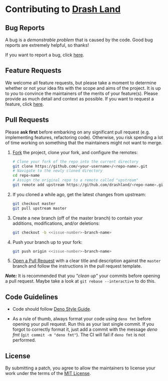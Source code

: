 # Contributing to [Drash Land](https://github.com/drashland/)

## Bug Reports

A bug is a *demonstrable problem* that is caused by the code. Good bug reports are extremely helpful, so thanks!

If you want to report a bug, click [here](./issues).

## Feature Requests

We welcome all feature requests, but please take a moment to determine whether or not your idea fits with the scope and aims of the project. It is up to *you* to convince the maintainers of the merits of your feature(s). Please provide as much detail and context as possible. If you want to request a feature, click [here](./issues).

## Pull Requests

Please **ask first** before embarking on any significant pull request (e.g. implementing features, refactoring code). Otherwise, you risk spending a lot of time working on something that the maintainers might not want to merge.

1. [Fork](https://help.github.com/articles/fork-a-repo/) the project, clone your fork, and configure the remotes:
    ```bash
    # Clone your fork of the repo into the current directory
    git clone https://github.com/<your-username>/<repo-name>.git
    # Navigate to the newly cloned directory
    cd repo-name
    # Assign the original repo to a remote called "upstream"
    git remote add upstream https://github.com/drashland/<repo-name>.git
    ```
2. If you cloned a while ago, get the latest changes from upstream:
    ```bash
    git checkout master
    git pull upstream master
    ```
3. Create a new branch (off of the master branch) to contain your additions, modifications, and/or deletions:
    ```bash
    git checkout -b <<issue-number>-branch-name>
    ```
4. Push your branch up to your fork:
    ```bash
    git push origin <<issue-number>-branch-name>
    ```
5. [Open a Pull Request](https://help.github.com/articles/about-pull-requests/) with a clear title and description against the `master` branch and follow the instructions in the pull request template.

***Note:*** It is recommended that you *"clean up"* your commits before opening a pull request. Maybe take a look at `git rebase --interactive` to do this.

## Code Guidelines

- Code should follow [Deno Style Guide](https://deno.land/manual/contributing/style_guide).

- As a rule of thumb, always format your code using `deno fmt` before opening your pull request. Run this as your last single commit. If you forgot to correctly format it, just add a commit with the message *deno fmt* (`git commit -m "deno fmt"`). The CI will fail if `deno fmt` is not performed.

## License

By submitting a patch, you agree to allow the maintainers to license your work under the terms of the [MIT License](../LICENSE).
